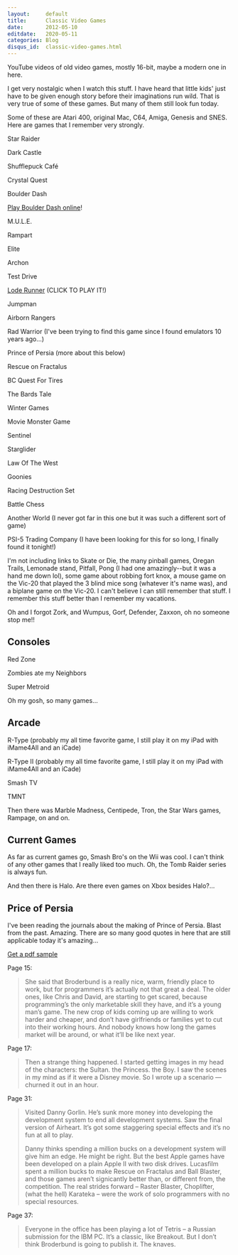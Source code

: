 ```yaml
---
layout:     default
title:      Classic Video Games
date:       2012-05-10
editdate:   2020-05-11
categories: Blog
disqus_id:  classic-video-games.html
---
```


YouTube videos of old video games, mostly 16-bit, maybe a modern one in here.

I get very nostalgic when I watch this stuff.  I have heard that little kids' just have to be given enough story before their imaginations run wild.  That is very true of some of these games.  But many of them still look fun today.

Some of these are Atari 400, original Mac, C64, Amiga, Genesis and SNES.  Here are games that I remember very strongly.

Star Raider

<!-- <iframe width="450" height="253" src="http://www.youtube.com/embed/" frameborder="0" allowfullscreen></iframe> -->

<object type="application/x-shockwave-flash" style="width:450px; height:366px;" data="http://www.youtube.com/v/A1Q6ueWYqgA?version=3">
<param name="movie" value="http://www.youtube.com/v/A1Q6ueWYqgA?version=3" />
<param name="allowFullScreen" value="true" />
<param name="allowscriptaccess" value="always" />
</object>

Dark Castle

<object type="application/x-shockwave-flash" style="width:450px; height:366px;" data="http://www.youtube.com/v/KCkbp4wurW0?version=3">
<param name="movie" value="http://www.youtube.com/v/KCkbp4wurW0?version=3" />
<param name="allowFullScreen" value="true" />
<param name="allowscriptaccess" value="always" />
</object>

Shufflepuck Café

<object type="application/x-shockwave-flash" style="width:450px; height:366px;" data="http://www.youtube.com/v/vVtYVyyX5NY?version=3">
<param name="movie" value="http://www.youtube.com/v/vVtYVyyX5NY?version=3" />
<param name="allowFullScreen" value="true" />
<param name="allowscriptaccess" value="always" />
</object>

Crystal Quest

<object type="application/x-shockwave-flash" style="width:450px; height:366px;" data="http://www.youtube.com/v/OEt7OMzvxn0?version=3">
<param name="movie" value="http://www.youtube.com/v/OEt7OMzvxn0?version=3" />
<param name="allowFullScreen" value="true" />
<param name="allowscriptaccess" value="always" />
</object>

Boulder Dash

<object type="application/x-shockwave-flash" style="width:450px; height:366px;" data="http://www.youtube.com/v/oMIqMU7oI_g?version=3">
<param name="movie" value="http://www.youtube.com/v/oMIqMU7oI_g?version=3" />
<param name="allowFullScreen" value="true" />
<param name="allowscriptaccess" value="always" />
</object>

[Play Boulder Dash online](http://codeincomplete.com/projects/boulderdash/)!

M.U.L.E.

<object type="application/x-shockwave-flash" style="width:450px; height:366px;" data="http://www.youtube.com/v/p2bOWEGVMuw?version=3">
<param name="movie" value="http://www.youtube.com/v/p2bOWEGVMuw?version=3" />
<param name="allowFullScreen" value="true" />
<param name="allowscriptaccess" value="always" />
</object>

Rampart

<object type="application/x-shockwave-flash" style="width:450px; height:366px;" data="http://www.youtube.com/v/jNHF2SS-xX8?version=3">
<param name="movie" value="http://www.youtube.com/v/jNHF2SS-xX8?version=3" />
<param name="allowFullScreen" value="true" />
<param name="allowscriptaccess" value="always" />
</object>

Elite

<object type="application/x-shockwave-flash" style="width:450px; height:366px;" data="http://www.youtube.com/v/FRjaZsVRtgc?version=3">
<param name="movie" value="http://www.youtube.com/v/FRjaZsVRtgc?version=3" />
<param name="allowFullScreen" value="true" />
<param name="allowscriptaccess" value="always" />
</object>

Archon

<object type="application/x-shockwave-flash" style="width:450px; height:366px;" data="http://www.youtube.com/v/wdfIfC9BHwQ?version=3">
<param name="movie" value="http://www.youtube.com/v/wdfIfC9BHwQ?version=3" />
<param name="allowFullScreen" value="true" />
<param name="allowscriptaccess" value="always" />
</object>

Test Drive

<object type="application/x-shockwave-flash" style="width:450px; height:366px;" data="http://www.youtube.com/v/drLKG0EKKMg?version=3">
<param name="movie" value="http://www.youtube.com/v/drLKG0EKKMg?version=3" />
<param name="allowFullScreen" value="true" />
<param name="allowscriptaccess" value="always" />
</object>

<a href="http://loderunnerwebgame.com/game/">Lode Runner</a> (CLICK TO PLAY IT!)

<object type="application/x-shockwave-flash" style="width:450px; height:366px;" data="http://www.youtube.com/v/6055aukYx20?version=3">
<param name="movie" value="http://www.youtube.com/v/6055aukYx20?version=3" />
<param name="allowFullScreen" value="true" />
<param name="allowscriptaccess" value="always" />
</object>

Jumpman

<object type="application/x-shockwave-flash" style="width:450px; height:366px;" data="http://www.youtube.com/v/ImluAY58D2o?version=3">
<param name="movie" value="http://www.youtube.com/v/ImluAY58D2o?version=3" />
<param name="allowFullScreen" value="true" />
<param name="allowscriptaccess" value="always" />
</object>

Airborn Rangers

<object type="application/x-shockwave-flash" style="width:450px; height:366px;" data="http://www.youtube.com/v/6Ugz2r4A3SY?version=3">
<param name="movie" value="http://www.youtube.com/v/6Ugz2r4A3SY?version=3" />
<param name="allowFullScreen" value="true" />
<param name="allowscriptaccess" value="always" />
</object>

Rad Warrior (I've been trying to find this game since I found emulators 10 years ago...)

<object type="application/x-shockwave-flash" style="width:450px; height:366px;" data="http://www.youtube.com/v/6hyFZDO0IVc?version=3">
<param name="movie" value="http://www.youtube.com/v/6hyFZDO0IVc?version=3" />
<param name="allowFullScreen" value="true" />
<param name="allowscriptaccess" value="always" />
</object>

Prince of Persia (more about this below)

<object type="application/x-shockwave-flash" style="width:450px; height:366px;" data="http://www.youtube.com/v/o7NOf-aTCfw?version=3">
<param name="movie" value="http://www.youtube.com/v/o7NOf-aTCfw?version=3" />
<param name="allowFullScreen" value="true" />
<param name="allowscriptaccess" value="always" />
</object>

Rescue on Fractalus

<object type="application/x-shockwave-flash" style="width:450px; height:366px;" data="http://www.youtube.com/v/FbZ-chrOgGg?version=3">
<param name="movie" value="http://www.youtube.com/v/FbZ-chrOgGg?version=3" />
<param name="allowFullScreen" value="true" />
<param name="allowscriptaccess" value="always" />
</object>

BC Quest For Tires

<object type="application/x-shockwave-flash" style="width:450px; height:366px;" data="http://www.youtube.com/v/1BiMYjVvhxE?version=3">
<param name="movie" value="http://www.youtube.com/v/1BiMYjVvhxE?version=3" />
<param name="allowFullScreen" value="true" />
<param name="allowscriptaccess" value="always" />
</object>

The Bards Tale

<object type="application/x-shockwave-flash" style="width:450px; height:366px;" data="http://www.youtube.com/v/y8VubXKOdTo?version=3">
<param name="movie" value="http://www.youtube.com/v/y8VubXKOdTo?version=3" />
<param name="allowFullScreen" value="true" />
<param name="allowscriptaccess" value="always" />
</object>

Winter Games

<object type="application/x-shockwave-flash" style="width:450px; height:366px;" data="http://www.youtube.com/v/xpZGD6m4xOg?version=3">
<param name="movie" value="http://www.youtube.com/v/xpZGD6m4xOg?version=3" />
<param name="allowFullScreen" value="true" />
<param name="allowscriptaccess" value="always" />
</object>

Movie Monster Game

<object type="application/x-shockwave-flash" style="width:450px; height:366px;" data="http://www.youtube.com/v/Jbuxe4MRxEU?version=3">
<param name="movie" value="http://www.youtube.com/v/Jbuxe4MRxEU?version=3" />
<param name="allowFullScreen" value="true" />
<param name="allowscriptaccess" value="always" />
</object>

Sentinel

<object type="application/x-shockwave-flash" style="width:450px; height:366px;" data="http://www.youtube.com/v/9V_pgo3vgiI?version=3">
<param name="movie" value="http://www.youtube.com/v/9V_pgo3vgiI?version=3" />
<param name="allowFullScreen" value="true" />
<param name="allowscriptaccess" value="always" />
</object>

Starglider

<object type="application/x-shockwave-flash" style="width:450px; height:366px;" data="http://www.youtube.com/v/iY1TmC1jFLE?version=3">
<param name="movie" value="http://www.youtube.com/v/iY1TmC1jFLE?version=3" />
<param name="allowFullScreen" value="true" />
<param name="allowscriptaccess" value="always" />
</object>

Law Of The West

<object type="application/x-shockwave-flash" style="width:450px; height:366px;" data="http://www.youtube.com/v/IrMk9RyCWKI?version=3">
<param name="movie" value="http://www.youtube.com/v/IrMk9RyCWKI?version=3" />
<param name="allowFullScreen" value="true" />
<param name="allowscriptaccess" value="always" />
</object>

Goonies

<object type="application/x-shockwave-flash" style="width:450px; height:366px;" data="http://www.youtube.com/v/2ZbYAQ2aU6o?version=3">
<param name="movie" value="http://www.youtube.com/v/2ZbYAQ2aU6o?version=3" />
<param name="allowFullScreen" value="true" />
<param name="allowscriptaccess" value="always" />
</object>

Racing Destruction Set

<object type="application/x-shockwave-flash" style="width:450px; height:366px;" data="http://www.youtube.com/v/Xw3R-_flF4Y?version=3">
<param name="movie" value="http://www.youtube.com/v/Xw3R-_flF4Y?version=3" />
<param name="allowFullScreen" value="true" />
<param name="allowscriptaccess" value="always" />
</object>

Battle Chess

<object type="application/x-shockwave-flash" style="width:450px; height:366px;" data="http://www.youtube.com/v/hzOZmaIqsF8?version=3">
<param name="movie" value="http://www.youtube.com/v/hzOZmaIqsF8?version=3" />
<param name="allowFullScreen" value="true" />
<param name="allowscriptaccess" value="always" />
</object>

Another World (I never got far in this one but it was such a different sort of game)

<object type="application/x-shockwave-flash" style="width:450px; height:366px;" data="http://www.youtube.com/v/Zgkf6wooDmw?version=3">
<param name="movie" value="http://www.youtube.com/v/Zgkf6wooDmw?version=3" />
<param name="allowFullScreen" value="true" />
<param name="allowscriptaccess" value="always" />
</object>

PSI-5 Trading Company (I have been looking for this for so long, I finally found it tonight!)

<object type="application/x-shockwave-flash" style="width:450px; height:366px;" data="http://www.youtube.com/v/aMs6YvpWc3o?version=3">
<param name="movie" value="http://www.youtube.com/v/aMs6YvpWc3o?version=3" />
<param name="allowFullScreen" value="true" />
<param name="allowscriptaccess" value="always" />
</object>

<object type="application/x-shockwave-flash" style="width:450px; height:366px;" data="http://www.youtube.com/v/Yre8waZlJSI?version=3">
<param name="movie" value="http://www.youtube.com/v/Yre8waZlJSI?version=3" />
<param name="allowFullScreen" value="true" />
<param name="allowscriptaccess" value="always" />
</object>

I'm not including links to Skate or Die, the many pinball games, Oregan Trails, Lemonade stand, Pitfall, Pong (I had one amazingly--but it was a hand me down lol), some game about robbing fort knox, a mouse game on the Vic-20 that played the 3 blind mice song (whatever it's name was), and a biplane game on the Vic-20.  I can't believe I can still remember that stuff.  I remember this stuff better than I remember my vacations.

Oh and I forgot Zork, and Wumpus, Gorf, Defender, Zaxxon, oh no someone stop me!!

Consoles
------------

Red Zone

<object type="application/x-shockwave-flash" style="width:450px; height:366px;" data="http://www.youtube.com/v/9Efh2Mbygtw?version=3">
<param name="movie" value="http://www.youtube.com/v/9Efh2Mbygtw?version=3" />
<param name="allowFullScreen" value="true" />
<param name="allowscriptaccess" value="always" />
</object>

Zombies ate my Neighbors

<object type="application/x-shockwave-flash" style="width:450px; height:366px;" data="http://www.youtube.com/v/_NTo94ty0yA?version=3">
<param name="movie" value="http://www.youtube.com/v/_NTo94ty0yA?version=3" />
<param name="allowFullScreen" value="true" />
<param name="allowscriptaccess" value="always" />
</object>
<object type="application/x-shockwave-flash" style="width:450px; height:366px;" data="http://www.youtube.com/v/zE7gZpKlj3s?version=3">
<param name="movie" value="http://www.youtube.com/v/zE7gZpKlj3s?version=3" />
<param name="allowFullScreen" value="true" />
<param name="allowscriptaccess" value="always" />
</object>
<object type="application/x-shockwave-flash" style="width:450px; height:366px;" data="http://www.youtube.com/v/-14a9GEby0E?version=3">
<param name="movie" value="http://www.youtube.com/v/-14a9GEby0E?version=3" />
<param name="allowFullScreen" value="true" />
<param name="allowscriptaccess" value="always" />
</object>

Super Metroid

<object type="application/x-shockwave-flash" style="width:450px; height:366px;" data="http://www.youtube.com/v/RXVA_RDzxss?version=3">
<param name="movie" value="http://www.youtube.com/v/RXVA_RDzxss?version=3" />
<param name="allowFullScreen" value="true" />
<param name="allowscriptaccess" value="always" />
</object>

Oh my gosh, so many games...

Arcade
------------

R-Type (probably my all time favorite game, I still play it on my iPad with iMame4All and an iCade)

<object type="application/x-shockwave-flash" style="width:450px; height:366px;" data="http://www.youtube.com/v/pVWtI0426mU?version=3">
<param name="movie" value="http://www.youtube.com/v/pVWtI0426mU?version=3" />
<param name="allowFullScreen" value="true" />
<param name="allowscriptaccess" value="always" />
</object>

R-Type II (probably my all time favorite game, I still play it on my iPad with iMame4All and an iCade)

<object type="application/x-shockwave-flash" style="width:450px; height:366px;" data="http://www.youtube.com/v/T2ms0lORGiU?version=3">
<param name="movie" value="http://www.youtube.com/v/T2ms0lORGiU?version=3" />
<param name="allowFullScreen" value="true" />
<param name="allowscriptaccess" value="always" />
</object>

Smash TV

<object type="application/x-shockwave-flash" style="width:450px; height:366px;" data="http://www.youtube.com/v/fFRZcWAdawE?version=3">
<param name="movie" value="http://www.youtube.com/v/fFRZcWAdawE?version=3" />
<param name="allowFullScreen" value="true" />
<param name="allowscriptaccess" value="always" />
</object>

TMNT

<object type="application/x-shockwave-flash" style="width:450px; height:366px;" data="http://www.youtube.com/v/XmrIDdSx0mo?version=3">
<param name="movie" value="http://www.youtube.com/v/XmrIDdSx0mo?version=3" />
<param name="allowFullScreen" value="true" />
<param name="allowscriptaccess" value="always" />
</object>

Then there was Marble Madness, Centipede, Tron, the Star Wars games, Rampage, on and on.

Current Games
------------------

As far as current games go, Smash Bro's on the Wii was cool.  I can't think of any other games that I really liked too much.  Oh, the Tomb Raider series is always fun.

And then there is Halo.  Are there even games on Xbox besides Halo?...

<object type="application/x-shockwave-flash" style="width:450px; height:366px;" data="http://www.youtube.com/v/HGrkmDOVbXE?version=3">
<param name="movie" value="http://www.youtube.com/v/HGrkmDOVbXE?version=3" />
<param name="allowFullScreen" value="true" />
<param name="allowscriptaccess" value="always" />
</object>

Price of Persia
------------------

I've been reading the journals about the making of Prince of Persia. Blast from the past. Amazing. There are so many good quotes in here that are still applicable today it's amazing...

[Get a pdf sample](http://jordanmechner.com/wp-content/uploads/resources/POP_sample.pdf)

Page 15:
> She said that Broderbund is a really nice, warm, friendly place to work, but for programmers it’s actually not that great a deal. The older ones, like Chris and David, are starting to get scared, because programming’s the only marketable skill they have, and it’s a young man’s game. The new crop of kids coming up are willing to work harder and cheaper, and don’t have girlfriends or families yet to cut into their working hours. And nobody knows how long the games market will be around, or what it’ll be like next year.

Page 17:
> Then a strange thing happened. I started getting images in my head of the characters: the Sultan. the Princess. the Boy. I saw the scenes in my mind as if it were a Disney movie. So I wrote up a scenario — churned it out in an hour.

Page 31:
> Visited Danny Gorlin. He’s sunk more money into developing the development system to end all development systems. Saw the final version of Airheart. It’s got some staggering special effects and it’s no fun at all to play.
>
> Danny thinks spending a million bucks on a development system will give him an edge. He might be right. But the best Apple games have been developed on a plain Apple II with two disk drives. Lucasfilm spent a million bucks to make Rescue on Fractalus and Ball Blaster, and those games aren’t signicantly better than, or different from, the competition. The real strides forward – Raster Blaster, Choplifter, (what the hell) Karateka – were the work of solo programmers with no special resources.

Page 37:
> Everyone in the office has been playing a lot of Tetris – a Russian submission for the IBM PC. It’s a classic, like Breakout. But I don’t think Broderbund is going to publish it. The knaves.
